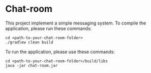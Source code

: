 # Chat-room

This project implement a simple messaging system. To compile the application, please run these commands:
``` 
cd <path-to-your-chat-room-folder>
./gradlew clean build
``` 
To run the application, please use these commands:
``` 
cd <path-to-your-chat-room-folder>/build/libs
java -jar chat-room.jar
``` 
